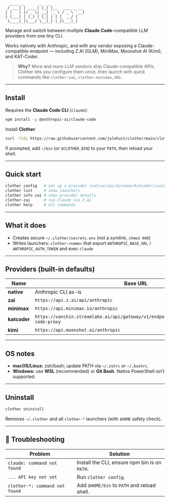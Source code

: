 ```text
  ____ _       _   _               
 / ___| | ___ | |_| |__   ___ _ __ 
| |   | |/ _ \| __| '_ \ / _ \ '__|
| |___| | (_) | |_| | | |  __/ |   
 \____|_|\___/ \__|_| |_|\___|_|   
```

Manage and switch between multiple **Claude Code**–compatible LLM providers from one tiny CLI.

Works natively with Anthropic, and with any vendor exposing a Claude-compatible endpoint — including Z.AI (GLM), MiniMax, Moonshot AI (Kimi), and KAT-Coder.

> **Why?** More and more LLM vendors ship Claude-compatible APIs. Clother lets you configure them once, then launch with quick commands like `clother-zai`, `clother-minimax`, etc.

---

## Install

Requires the **Claude Code CLI** (`claude`):

```bash
npm install -g @anthropic-ai/claude-code
```

Install **Clother**:

```bash
curl -fsSL https://raw.githubusercontent.com/jolehuit/clother/main/clother.sh | bash
```

If prompted, add `~/bin` (or `$CLOTHER_BIN`) to your `PATH`, then reload your shell.

---

## Quick start

```bash
clother config   # set up a provider (native/zai/minimax/katcoder/custom)
clother list     # show launchers
clother info zai # show provider details
clother-zai      # run Claude via Z.AI
clother help     # all commands
```

---

## What it does

* Creates secure `~/.clother/secrets.env` (not a symlink, `chmod 600`)
* Writes launchers: `clother-<name>` that export `ANTHROPIC_BASE_URL` / `ANTHROPIC_AUTH_TOKEN` and exec `claude`

---

## Providers (built-in defaults)

| Name         | Base URL                                                                                   | Required Env                   |
| ------------ | ------------------------------------------------------------------------------------------ | ------------------------------ |
| **native**   | Anthropic CLI as-is                                                                        | —                              |
| **zai**      | `https://api.z.ai/api/anthropic`                                                           | `ZAI_API_KEY`                  |
| **minimax**  | `https://api.minimax.io/anthropic`                                                         | `MINIMAX_API_KEY`              |
| **katcoder** | `https://vanchin.streamlake.ai/api/gateway/v1/endpoints/$VC_ENDPOINT_ID/claude-code-proxy` | `VC_API_KEY`, `VC_ENDPOINT_ID` |
| **kimi**     | `https://api.moonshot.ai/anthropic`                                                        | `KIMI_API_KEY`                   |

---

## OS notes

* **macOS/Linux:** zsh/bash; update PATH via `~/.zshrc` or `~/.bashrc`.
* **Windows:** use **WSL** (recommended) or **Git Bash**. Native PowerShell isn’t supported.

---

## Uninstall

```bash
clother uninstall
```

Removes `~/.clother` and all `clother-*` launchers (with `$HOME` safety check).

---

## 🧭 Troubleshooting

| Problem                        | Solution                                      |
| ------------------------------ | --------------------------------------------- |
| `claude: command not found`    | Install the CLI, ensure npm bin is on `PATH`. |
| `... API key not set`          | Run `clother config`.                         |
| `clother-*: command not found` | Add `$HOME/bin` to `PATH` and reload shell.   |
